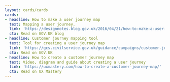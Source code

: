 ```yaml
---
layout: cards/cards
cards:
- headline: How to make a user journey map
  text: Mapping a user journey.
  link: 'https://designnotes.blog.gov.uk/2016/04/21/how-to-make-a-user-journey-map/'
  cta: Read on GOV.UK blog
- headline: Customer journey mapping tool
  text: Tool for creating a user journey map
  link: 'https://gcs.civilservice.gov.uk/guidance/campaigns/customer-journey-mapping/'
  cta: Read on GOV.UK
- headline: How to create a customer journey map
  text: Video, diagram and guide about creating a user journey
  link: 'https://uxmastery.com/how-to-create-a-customer-journey-map/'
  cta: Read on UX Mastery
---
```

